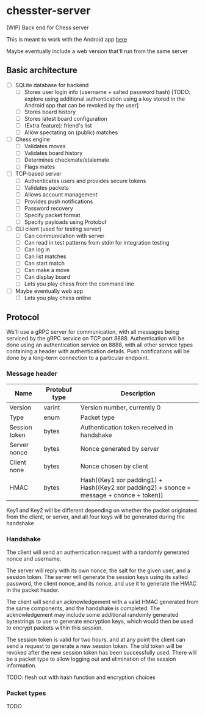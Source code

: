 # chesster-server
(WIP) Back end for Chess server

This is meant to work with the Android app [here](https://github.com/cactorium/chesster-app)

Maybe eventually include a web version that'll run from the same server

## Basic architecture

- [ ] SQLite database for backend
  - [ ] Stores user login info (username + salted password hash) [TODO: explore using additional authentication using a key stored in the Android app that can be revoked by the user]
  - [ ] Stores board history
  - [ ] Stores latest board configuration
  - [ ] (Extra feature): friend's list
  - [ ] Allow spectating on (public) matches
- [ ] Chess engine
  - [ ] Validates moves
  - [ ] Validates board history
  - [ ] Determines checkmate/stalemate
  - [ ] Flags mates
- [ ] TCP-based server
  - [ ] Authenticates users and provides secure tokens
  - [ ] Validates packets
  - [ ] Allows account management
  - [ ] Provides push notifications
  - [ ] Password recovery
  - [ ] Specify packet format
  - [ ] Specify payloads using Protobuf
- [ ] CLI client (used for testing server)
  - [ ] Can communication with server
  - [ ] Can read in test patterns from stdin for integration testing
  - [ ] Can log in
  - [ ] Can list matches
  - [ ] Can start match
  - [ ] Can make a move
  - [ ] Can display board
  - [ ] Lets you play chess from the command line
- [ ] Maybe eventually web app
  - [ ] Lets you play chess online

## Protocol
We'll use a gRPC server for communication, with all messages being serviced by the gRPC service on TCP port 8888.
Authentication will be done using an authentication service on 8888, with all other service types containing a header with authentication details.
Push notifications will be done by a long-term connection to a particular endpoint.

### Message header

|Name            | Protobuf type    |Description                    |
|----------------|-----------|-------------------------------|
| Version        | varint    | Version number, currently 0 |
| Type           | enum      | Packet type |
| Session token  | bytes     | Authentication token received in handshake |
| Server nonce   | bytes     | Nonce generated by server |
| Client none    | bytes     | Nonce chosen by client |
| HMAC           | bytes     | Hash((Key1 xor padding1) + Hash((Key2 xor padding2) + snonce + message + cnonce + token)) |

Key1 and Key2 will be different depending on whether the packet originated from the client, or server, and all four keys will be generated during the handshake

### Handshake
The client will send an authentication request with a randomly generated nonce and username.

The server will reply with its own nonce, the salt for the given user, and a session token.
The server will generate the session keys using its salted password, the client nonce, and its nonce, and use it to generate the HMAC in the packet header.

The client will send an acknowledgement with a valid HMAC generated from the same components, and the handshake is completed.
The acknowledgement may include some additional randomly generated bytestrings to use to generate encryption keys, which would then be used to encrypt packets within this session.

The session token is valid for two hours, and at any point the client can send a request to generate a new session token.
The old token will be revoked after the new session token has been successfully used.
There will be a packet type to allow logging out and elimination of the session information.

TODO: flesh out with hash function and encryption choices

### Packet types
TODO
